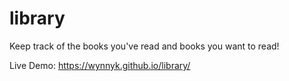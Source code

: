 # library

Keep track of the books you've read and books you want to read!

Live Demo: https://wynnyk.github.io/library/
